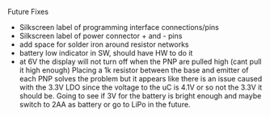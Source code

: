 Future Fixes
* Silkscreen label of programming interface connections/pins
* Silkscreen label of power connector + and - pins
* add space for solder iron around resistor networks
* battery low indicator in SW, should have HW to do it
* at 6V the display will not turn off when the PNP are pulled high (cant pull it high enough) 
  Placing a 1k resistor between the base and emitter of each PNP solves the problem but it appears 
  like there is an issue caused with the 3.3V LDO since the voltage to the uC is 4.1V or so not the 3.3V it should be.
  Going to see if 3V for the battery is bright enough and maybe switch to 2AA as battery or go to LiPo in the future.